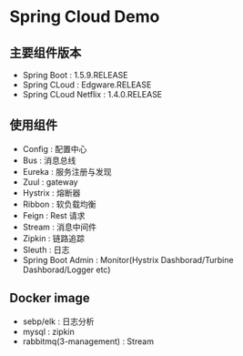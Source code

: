 # Spring Cloud Demo

## 主要组件版本
* Spring Boot : 1.5.9.RELEASE
* Spring CLoud : Edgware.RELEASE
* Spring CLoud Netflix : 1.4.0.RELEASE

## 使用组件
* Config : 配置中心
* Bus : 消息总线
* Eureka : 服务注册与发现
* Zuul : gateway
* Hystrix : 熔断器
* Ribbon : 软负载均衡
* Feign : Rest 请求
* Stream : 消息中间件
* Zipkin : 链路追踪
* Sleuth : 日志
* Spring Boot Admin : Monitor(Hystrix Dashborad/Turbine Dashborad/Logger etc)

## Docker image
* sebp/elk : 日志分析
* mysql : zipkin
* rabbitmq(3-management) : Stream
